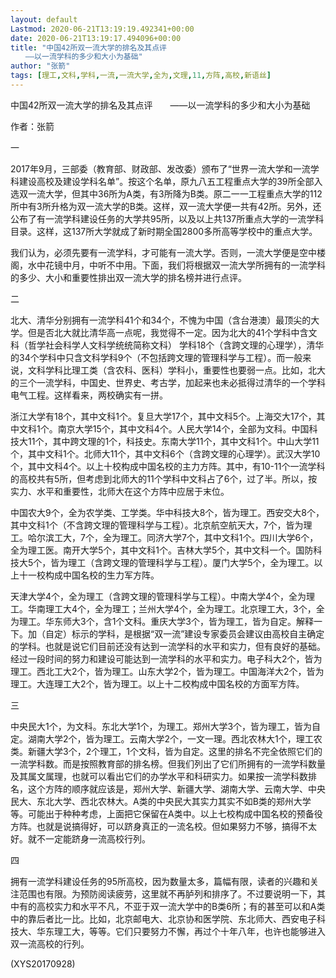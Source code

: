```yaml
---
layout: default
Lastmod: 2020-06-21T13:19:19.492341+00:00
date: 2020-06-21T13:19:17.494096+00:00
title: "中国42所双一流大学的排名及其点评
　　——以一流学科的多少和大小为基础"
author: "张箭"
tags: [理工,文科,学科,一流,一流大学,全为,文理,11,方阵,高校,新语丝]
---
```


中国42所双一流大学的排名及其点评　　——以一流学科的多少和大小为基础

作者：张箭

一

2017年9月，三部委（教育部、财政部、发改委）颁布了“世界一流大学和一流学科建设高校及建设学科名单”。按这个名单，原九八五工程重点大学的39所全部入选双一流大学，但其中36所为A类，有3所降为B类。原二一一工程重点大学的112所中有3所升格为双一流大学的B类。这样，双一流大学便一共有42所。另外，还公布了有一流学科建设任务的大学共95所，以及以上共137所重点大学的一流学科目录。这样，这137所大学就成了新时期全国2800多所高等学校中的重点大学。

我们认为，必须先要有一流学科，才可能有一流大学。否则，一流大学便是空中楼阁，水中花镜中月，中听不中用。下面，我们将根据双一流大学所拥有的一流学科的多少、大小和重要性排出双一流大学的排名榜并进行点评。

二

北大、清华分别拥有一流学科41个和34个，不愧为中国（含台港澳）最顶尖的大学。但是否北大就比清华高一点呢，我觉得不一定。因为北大的41个学科中含文科（哲学社会科学人文科学统统简称文科） 学科18个（含跨文理的心理学），清华的34个学科中只含文科学科9个（不包括跨文理的管理科学与工程）。而一般来说，文科学科比理工类（含农科、医科）学科小，重要性也要弱一点。比如，北大的三个一流学科，中国史、世界史、考古学，加起来也未必抵得过清华的一个学科电气工程。这样看来，两校确实有一拼。

浙江大学有18个，其中文科1个。复旦大学17个，其中文科5个。上海交大17个，其中文科1个。南京大学15个，其中文科4个。人民大学14个，全部为文科。中国科技大11个，其中跨文理的1个，科技史。东南大学11个，其中文科1个。中山大学11个，其中文科1个。北师大11个，其中文科6个（含跨文理的心理学）。武汉大学10个，其中文科4个。以上十校构成中国名校的主力方阵。其中，有10-11个一流学科的高校共有5所，但考虑到北师大的11个学科中文科占了6个，过了半。所以，按实力、水平和重要性，北师大在这个方阵中应居于末位。

中国农大9个，全为农学类、工学类。华中科技大8个，皆为理工。西安交大8个，其中文科1个（不含跨文理的管理科学与工程）。北京航空航天大，7个，皆为理工。哈尔滨工大，7个，全为理工。同济大学7个，其中文科1个。四川大学6个，全为理工医。南开大学5个，其中文科1个。吉林大学5个，其中文科一个。国防科技大5个，皆为理工（含跨文理的管理科学与工程）。厦门大学5个，全为理工。以上十一校构成中国名校的生力军方阵。

天津大学4个，全为理工（含跨文理的管理科学与工程）。中南大学4个，全为理工。华南理工大4个，全为理工；兰州大学4个，全为理工。北京理工大，3个，全为理工。华东师大3个，含1个文科。重庆大学3个，皆为理工，皆为自定。解释一下。加（自定）标示的学科，是根据“双一流”建设专家委员会建议由高校自主确定的学科。也就是说它们目前还没有达到一流学科的水平和实力，但有良好的基础。经过一段时间的努力和建设可能达到一流学科的水平和实力。电子科大2个，皆为理工。西北工大2个，皆为理工。山东大学2个，皆为理工。中国海洋大2个，皆为理工。大连理工大2个，皆为理工。以上十二校构成中国名校的方面军方阵。

三

中央民大1个，为文科。东北大学1个，为理工。郑州大学3个，皆为理工，皆为自定。湖南大学2个，皆为理工。云南大学2个，一文一理。西北农林大1个，理工农类。新疆大学3个，2个理工，1个文科，皆为自定。这里的排名不完全依照它们的一流学科数。而是按照教育部的排名榜。但我们列出了它们所拥有的一流学科数量及其属文属理，也就可以看出它们的办学水平和科研实力。如果按一流学科数排名，这个方阵的顺序就应该是，郑州大学、新疆大学、湖南大学、云南大学、中央民大、东北大学、西北农林大。A类的中央民大其实力其实不如B类的郑州大学等。可能出于种种考虑，上面把它保留在A类中。以上七校构成中国名校的预备役方阵。也就是说搞得好，可以跻身真正的一流名校。但如果努力不够，搞得不太好。就不一定能跻身一流高校行列。

四

拥有一流学科建设任务的95所高校，因为数量太多，篇幅有限，读者的兴趣和关注范围也有限。为预防阅读疲劳，这里就不再胪列和排序了。不过要说明一下，其中有的高校实力和水平不凡，不亚于双一流大学中的B类6所；有的甚至可以和A类中的靠后者比一比。比如，北京邮电大、北京协和医学院、东北师大、西安电子科技大、华东理工大，等等。它们只要努力不懈，再过个十年八年，也许也能够进入双一流高校的行列。

(XYS20170928)

